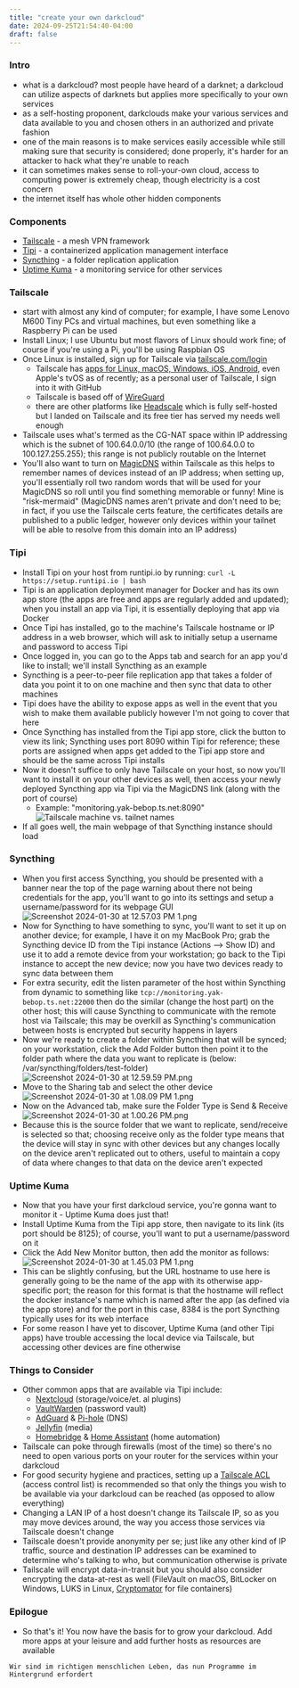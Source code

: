 ```yaml
---
title: "create your own darkcloud"
date: 2024-09-25T21:54:40-04:00
draft: false
---
```


### Intro

- what is a darkcloud? most people have heard of a darknet; a darkcloud can utilize aspects of darknets but applies more specifically to your own services
- as a self-hosting proponent, darkclouds make your various services and data available to you and chosen others in an authorized and private fashion
- one of the main reasons is to make services easily accessible while still making sure that security is considered; done properly, it's harder for an attacker to hack what they're unable to reach
- it can sometimes makes sense to roll-your-own cloud, access to computing power is extremely cheap, though electricity is a cost concern
- the internet itself has whole other hidden components

### Components

- [Tailscale](https://tailscale.com/) - a mesh VPN framework
- [Tipi](https://runtipi.io/) - a containerized application management interface
- [Syncthing](https://syncthing.net/) - a folder replication application
- [Uptime Kuma](https://uptime.kuma.pet/) - a monitoring service for other services

### Tailscale

- start with almost any kind of computer; for example, I have some Lenovo M600 Tiny PCs and virtual machines, but even something like a Raspberry Pi can be used
- Install Linux; I use Ubuntu but most flavors of Linux should work fine; of course if you're using a Pi, you'll be using Raspbian OS
- Once Linux is installed, sign up for Tailscale via [tailscale.com/login](https://login.tailscale.com/login)
  - Tailscale has [apps for Linux, macOS, Windows, iOS, Android](https://tailscale.com/download), even Apple's tvOS as of recently; as a personal user of Tailscale, I sign into it with GitHub
  - Tailscale is based off of [WireGuard](https://www.wireguard.com/)
  - there are other platforms like [Headscale](https://headscale.net/running-headscale-linux/) which is fully self-hosted but I landed on Tailscale and its free tier has served my needs well enough
- Tailscale uses what's termed as the CG-NAT space within IP addressing which is the subnet of 100.64.0.0/10 (the range of 100.64.0.0 to 100.127.255.255); this range is not publicly routable on the Internet
- You'll also want to turn on [MagicDNS](https://tailscale.com/kb/1081/magicdns) within Tailscale as this helps to remember names of devices instead of an IP address; when setting up, you'll essentially roll two random words that will be used for your MagicDNS so roll until you find something memorable or funny! Mine is "risk-mermaid" (MagicDNS names aren't private and don't need to be; in fact, if you use the Tailscale certs feature, the certificates details are published to a public ledger, however only devices within your tailnet will be able to resolve from this domain into an IP address)

### Tipi

- Install Tipi on your host from runtipi.io by running:
  `curl -L https://setup.runtipi.io | bash`
- Tipi is an application deployment manager for Docker and has its own app store (the apps are free and apps are regularly added and updated); when you install an app via Tipi, it is essentially deploying that app via Docker
- Once Tipi has installed, go to the machine's Tailscale hostname or IP address in a web browser, which will ask to initially setup a username and password to access Tipi
- Once logged in, you can go to the Apps tab and search for an app you'd like to install; we'll install Syncthing as an example
- Syncthing is a peer-to-peer file replication app that takes a folder of data you point it to on one machine and then sync that data to other machines
- Tipi does have the ability to expose apps as well in the event that you wish to make them available publicly however I'm not going to cover that here
- Once Syncthing has installed from the Tipi app store, click the button to view its link; Syncthing uses port 8090 within Tipi for reference; these ports are assigned when apps get added to the Tipi app store and should be the same across Tipi installs
- Now it doesn't suffice to only have Tailscale on your host, so now you'll want to install it on your other devices as well, then access your newly deployed Syncthing app via Tipi via the MagicDNS link (along with the port of course)
  - Example: "monitoring.yak-bebop.ts.net:8090"
  ![Tailscale machine vs. tailnet names](/posts/darkcloud/f257b0cee848fdce77be199da6774e8c7299d914.png)
- If all goes well, the main webpage of that Syncthing instance should load

### Syncthing

- When you first access Syncthing, you should be presented with a banner near the top of the page warning about there not being credentials for the app, you'll want to go into its settings and setup a username/password for its webpage GUI![Screenshot 2024-01-30 at 12.57.03 PM 1.png](/posts/darkcloud/07efea6349436e6f85fdde2fa6644214ec3eb72f.png)
- Now for Syncthing to have something to sync, you'll want to set it up on another device; for example, I have it on my MacBook Pro; grab the Syncthing device ID from the Tipi instance (Actions --\> Show ID) and use it to add a remote device from your workstation; go back to the Tipi instance to accept the new device; now you have two devices ready to sync data between them
- For extra security, edit the listen parameter of the host within Syncthing from dynamic to something like `tcp://monitoring.yak-bebop.ts.net:22000` then do the similar (change the host part) on the other host; this will cause Syncthing to communicate with the remote host via Tailscale; this may be overkill as Syncthing's communication between hosts is encrypted but security happens in layers
- Now we're ready to create a folder within Syncthing that will be synced; on your workstation, click the Add Folder button then point it to the folder path where the data you want to replicate is (below: /var/syncthing/folders/test-folder)![Screenshot 2024-01-30 at 12.59.59 PM.png](/posts/darkcloud/2.png)
- Move to the Sharing tab and select the other device
![Screenshot 2024-01-30 at 1.08.09 PM 1.png](/posts/darkcloud/342d44e51cc458f63ba3bb213f3cae7bbd1b5339.png)
- Now on the Advanced tab, make sure the Folder Type is Send & Receive
![Screenshot 2024-01-30 at 1.00.26 PM.png](/posts/darkcloud/1.png)
- Because this is the source folder that we want to replicate, send/receive is selected so that; choosing receive only as the folder type means that the device will stay in sync with other devices but any changes locally on the device aren't replicated out to others, useful to maintain a copy of data where changes to that data on the device aren't expected

### Uptime Kuma

- Now that you have your first darkcloud service, you're gonna want to monitor it - Uptime Kuma does just that!
- Install Uptime Kuma from the Tipi app store, then navigate to its link (its port should be 8125); of course, you'll want to put a username/password on it
- Click the Add New Monitor button, then add the monitor as follows:![Screenshot 2024-01-30 at 1.45.03 PM 1.png](/posts/darkcloud/a6f82ef418be9f522bba4a632d8104a6a81cdf6d.png)
- This can be slightly confusing, but the URL hostname to use here is generally going to be the name of the app with its otherwise app-specific port; the reason for this format is that the hostname will reflect the docker instance's name which is named after the app (as defined via the app store) and for the port in this case, 8384 is the port Syncthing typically uses for its web interface
- For some reason I have yet to discover, Uptime Kuma (and other Tipi apps) have trouble accessing the local device via Tailscale, but accessing other devices are fine otherwise

### Things to Consider

- Other common apps that are available via Tipi include:
  - [Nextcloud](https://nextcloud.com/) (storage/voice/et. al plugins)
  - [VaultWarden](https://github.com/dani-garcia/vaultwarden) (password vault)
  - [AdGuard](https://adguard.com) & [Pi-hole](https://pi-hole.net/) (DNS)
  - [Jellyfin](https://jellyfin.org/) (media)
  - [Homebridge](https://homebridge.io/) & [Home Assistant](https://www.home-assistant.io/) (home automation)
- Tailscale can poke through firewalls (most of the time) so there's no need to open various ports on your router for the services within your darkcloud
- For good security hygiene and practices, setting up a [Tailscale ACL](https://tailscale.com/kb/1018/acls) (access control list) is recommended so that only the things you wish to be available via your darkcloud can be reached (as opposed to allow everything)
- Changing a LAN IP of a host doesn't change its Tailscale IP, so as you may move devices around, the way you access those services via Tailscale doesn't change
- Tailscale doesn't provide anonymity per se; just like any other kind of IP traffic, source and destination IP addresses can be examined to determine who's talking to who, but communication otherwise is private
- Tailscale will encrypt data-in-transit but you should also consider encrypting the data-at-rest as well (FileVault on macOS, BitLocker on Windows, LUKS in Linux, [Cryptomator](https://cryptomator.org/) for file containers)

### Epilogue

- So that's it! You now have the basis for to grow your darkcloud. Add more apps at your leisure and add further hosts as resources are available

<!-- -->

    Wir sind im richtigen menschlichen Leben, das nun Programme im Hintergrund erfordert
